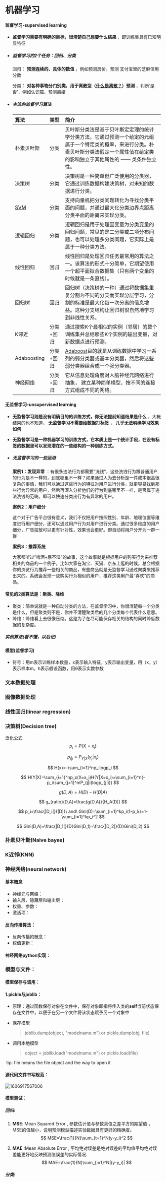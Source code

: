 # 机器学习

#### 监督学习-supervised learning

*  **监督学习需要有明确的目标，很清楚自己想要什么结果** ，即训练集具有已知明显特征

* ##### 监督学习的2个任务：回归、分类

  回归： **预测连续的、具体的数值** ，例如预测房价，预测 支付宝里的芝麻信用分数 

  分类： **对各种事物分门别类，用于离散型（[什么是离散？](https://baike.baidu.com/item/离散变量/8443404?fr=aladdin)）预测** ，判断‘是否’，例如认识猫、预测离婚

* ##### 主流的监督学习算法

  | 算法                                          | 类型      | 简介                                                         |
  | :-------------------------------------------- | :-------- | :----------------------------------------------------------- |
  | 朴素贝叶斯                                    | 分类      | 贝叶斯分类法是基于贝叶斯定定理的统计学分类方法。它通过预测一个给定的元组属于一个特定类的概率，来进行分类。朴素贝叶斯分类法假定一个属性值在给定类的影响独立于其他属性的 —— 类条件独立性。 |
  | 决策树                                        | 分类      | 决策树是一种简单但广泛使用的分类器，它通过训练数据构建决策树，对未知的数据进行分类。 |
  | [SVM](https://easyai.tech/ai-definition/svm/) | 分类      | 支持向量机把分类问题转化为寻找分类平面的问题，并通过最大化分类边界点距离分类平面的距离来实现分类。 |
  | 逻辑回归                                      | 分类      | 逻辑回归是用于处理因变量为分类变量的回归问题，常见的是二分类或二项分布问题，也可以处理多分类问题，它实际上是属于一种分类方法。 |
  | 线性回归                                      | 回归      | 线性回归是处理回归任务最常用的算法之一。该算法的形式十分简单，它期望使用一个超平面拟合数据集（只有两个变量的时候就是一条直线）。 |
  | 回归树                                        | 回归      | 回归树（决策树的一种）通过将数据集重复分割为不同的分支而实现分层学习，分割的标准是最大化每一次分离的信息增益。这种分支结构让回归树很自然地学习到非线性关系。 |
  | K邻近                                         | 分类+回归 | 通过搜索K个最相似的实例（邻居）的整个训练集并总结那些K个实例的输出变量，对新数据点进行预测。 |
  | Adaboosting                                   | 分类+回归 | [Adaboost](https://easyai.tech/ai-definition/adaboost/)目的就是从训练数据中学习一系列的弱分类器或基本分类器，然后将这些弱分类器组合成一个强分类器。 |
  | 神经网络                                      | 分类+回归 | 它从信息处理角度对人脑神经元网络进行抽象， 建立某种简单模型，按不同的连接方式组成不同的网络。 |

#### 无监督学习-unsupervised learning

*  **无监督学习则是没有明确目的的训练方式，你无法提前知道结果是什么** ，大概结果的也不知道， **无监督学习不需要给数据打标签** ， **几乎无法明确学习效果如何** 

*  **无监督学习是一种机器学习的训练方式，它本质上是一个统计手段，在没有标签的数据里可以发现潜在的一些结构的一种训练方式。** 

* ##### 无监督学习的一些运用

   **案例1：发现异常** ：有很多违法行为都需要”洗钱”，这些洗钱行为跟普通用户的行为是不一样的，到底哪里不一样？如果通过人为去分析是一件成本很高很复杂的事情，我们可以通过这些行为的特征对用户进行分类，就更容易找到那些行为异常的用户，然后再深入分析他们的行为到底哪里不一样，是否属于违法洗钱的范畴。即可以快速分类出行为有异常的用户。

  **案例2：用户细分**

  这个对于广告平台很有意义，我们不仅把用户按照性别、年龄、地理位置等维度进行用户细分，还可以通过用户行为对用户进行分类。通过很多维度的用户细分，广告投放可以更有针对性，效果也会更好。即自动将用户分开为一群一群

  **案例3：推荐系统**

  大家都听过”啤酒+尿不湿”的故事，这个故事就是根据用户的购买行为来推荐相关的商品的一个例子。比如大家在淘宝、天猫、京东上逛的时候，总会根据你的浏览行为推荐一些相关的商品，有些商品就是无监督学习通过聚类来推荐出来的。系统会发现一些购买行为相似的用户，推荐这类用户最”喜欢”的商品。

####  常见的2类算法是：聚类、降维 

*  聚类：简单说就是一种自动分类的方法，在监督学习中，你很清楚每一个分类是什么，但是聚类则不是，你并不清楚聚类后的几个分类每个代表什么意思。 
*  降维：降维看上去很像压缩。这是为了在尽可能保存相关的结构的同时降低数据的复杂度。 

##### 实例算法(看不懂，以后记)

#### 模型(监督学习)

* 符号：用m表示训练样本数量，x表示输入特征，y表示输出变量，用（x，y）表示样本m。h表示假设函数，用θ表示实数参数

### 文本数据处理

### 图像数据处理

### 线性回归(linear regression)

### 决策树(Decision tree)

泛化公式
$$
p_i=P(X=x_i)
$$

$$
p_{j|i}=P_{Y|X}(y_j|x_i)
$$

$$
H(x)=-\sum_{i=1}^np_ilogp_i
$$

$$
H(Y|X)=\sum_{i=1}^np_x(X=x_i)H(Y|X=x_i)=\sum_{i=1}^n(-p_i\sum_{j=1}^mP_{j|i}logp_{j|i})
$$

$$
g(D,A)=H(D)-H(D|A)
$$

$$
g_{ratio}(D,A)=\frac{g(D,A)}{H_A(D)}
$$

$$
p_i=\frac{|D_i|}{|D|}\ and\ Gini(D)=\sum_{i=1}^kp_i(1-p_k)=1-\sum_{i=1}^kp_i^2
$$

$$
Gini(D,A)=\frac{|D_1|}{D}Gini(D_1)+\frac{|D_2|}{D}Gini(D_2)
$$

### 朴素贝叶斯(Naive bayes)

### K近邻(KNN)

### 神经网络(neural network)

#### 基本概念

* 神经元与网络：
* 输入层、隐藏层和输出层：
* 权重、参数：
* 激活项：

#### 反向传播算法：

* 反向传播的概念：
* 权值更新：

#### 神经网络python实现：

### 模型与文件：

#### 模型保存与调用：

#### 1.pickle与joblib：

* 原理：通过函数保存对象在文件中，保存对象即指将传入类的**self**当前状态保存在文件中，以便于在另一个文件将该状态赋予另一个对象中

* 保存模型

  >   joblib.dump(object, "modelname.m")  or   pickle.dump(obj, file)

* 调用本地模型

  >  object = joblib.load("modelname.m")   or   pickle.load(file)    

​       tip: file means the file object and the way to open it

#### 源代码文件书写规范：

![1606917567006](C:\Users\86151\AppData\Roaming\Typora\typora-user-images\1606917567006.png)

#### 模型测试：

##### 回归:

1.  **MSE**: Mean Squared Error , 参数估计值与参数真值之差平方的期望值 ， MSE的值越小，说明预测模型描述实验数据具有更好的精确度。 
   $$
   MSE=\frac{1}{N}\sum_{t=1}^N(y-y_i)^2
   $$

2.  **MAE** :Mean Absolute Error , 平均绝对误差是绝对误差的平均值平均绝对误差能更好地反映预测值误差的实际情况. 
   $$
   MAE=\frac{1}{N}\sum_{i=1}^N|(y-y_i)|
   $$

##### 分类:







